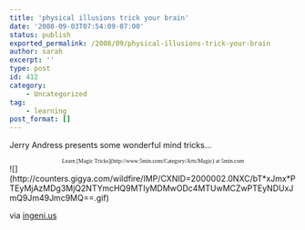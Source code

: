 ```yaml
---
title: 'physical illusions trick your brain'
date: '2008-09-03T07:54:09-07:00'
status: publish
exported_permalink: /2008/09/physical-illusions-trick-your-brain
author: sarah
excerpt: ''
type: post
id: 412
category:
    - Uncategorized
tag:
    - learning
post_format: []
---
```

Jerry Andress presents some wonderful mind tricks…

<div style="text-align:center"><span style="font-family: Verdana;font-size: 10px">Learn [Magic Tricks](http://www.5min.com/Category/Arts/Magic) at 5min.com</span></div>![](http://counters.gigya.com/wildfire/IMP/CXNID=2000002.0NXC/bT*xJmx*PTEyMjAzMDg3MjQ2NTYmcHQ9MTIyMDMwODc4MTUwMCZwPTEyNDUxJmQ9Jm49Jmc9MQ==.gif)

via [ingeni.us](http://igeni.us/2008/04/21/how-our-mind-works-i/)